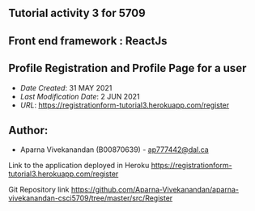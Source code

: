 ## Tutorial activity 3 for 5709
## Front end framework : ReactJs
## Profile Registration and Profile Page for a user

* *Date Created*: 31 MAY 2021
* *Last Modification Date*: 2 JUN 2021
* *URL*: <https://registrationform-tutorial3.herokuapp.com/register>

## Author:
* Aparna Vivekanandan (B00870639) - ap777442@dal.ca 

Link to the application deployed in Heroku
<https://registrationform-tutorial3.herokuapp.com/register>

Git Repository link
<https://github.com/Aparna-Vivekanandan/aparna-vivekanandan-csci5709/tree/master/src/Register>
